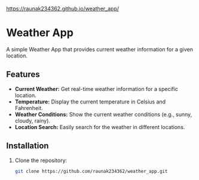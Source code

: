 
https://raunak234362.github.io/weather_app/

# Weather App

A simple Weather App that provides current weather information for a given location.

## Features

- **Current Weather:** Get real-time weather information for a specific location.
- **Temperature:** Display the current temperature in Celsius and Fahrenheit.
- **Weather Conditions:** Show the current weather conditions (e.g., sunny, cloudy, rainy).
- **Location Search:** Easily search for the weather in different locations.

## Installation

1. Clone the repository:

   ```bash
   git clone https://github.com/raunak234362/weather_app.git

